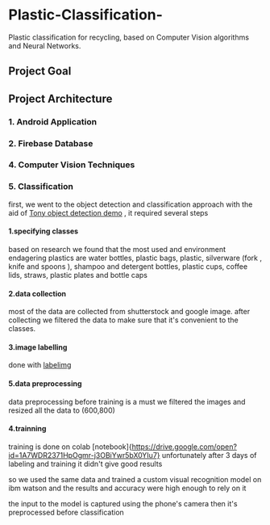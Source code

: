 # Plastic-Classification-
Plastic classification for recycling, based on Computer Vision algorithms and Neural Networks.
## Project Goal

## Project Architecture
### 1. Android Application
### 2. Firebase Database
### 4. Computer Vision Techniques
### 5. Classification
first, we went to the object detection and classification approach with the aid of [Tony object detection demo](https://github.com/Tony607/object_detection_demo) , it required several steps
#### 1.specifying classes 
based on research we found that the most used and environment endagering plastics are water bottles, plastic bags, plastic,  silverware (fork , knife and spoons ), shampoo and detergent bottles, plastic cups, coffee lids, straws, plastic plates and bottle  caps
#### 2.data collection
most of the data are collected from shutterstock and google image.
after collecting we filtered the data to make sure that it's convenient to the classes.
#### 3.image labelling 
done with [labelimg](https://github.com/tzutalin/labelImg)
#### 5.data preprocessing 
data preprocessing before training is a must 
we filtered the images and resized all the data to (600,800) 
#### 4.trainning
training is done on colab [notebook]{https://drive.google.com/open?id=1A7WDR2371HpOgmr-j3OBiYwr5bX0YIu7}
unfortunately after 3 days of labeling and training it didn't give good results

so we used the same data and trained a custom visual recognition model on ibm watson and the results and accuracy were high enough to rely on it 

the input to the model is captured using the phone's camera then it's preprocessed before classification 

